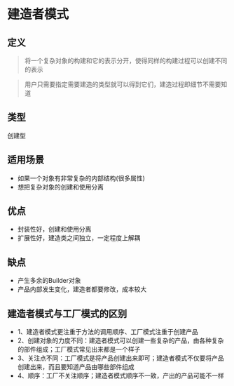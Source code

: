 # 建造者模式

## 定义
> 将一个复杂对象的构建和它的表示分开，使得同样的构建过程可以创建不同的表示

> 用户只需要指定需要建造的类型就可以得到它们，建造过程即细节不需要知道

## 类型
创建型

## 适用场景
+ 如果一个对象有非常复杂的内部结构(很多属性)
+ 想把复杂对象的创建和使用分离

## 优点
+ 封装性好，创建和使用分离
+ 扩展性好，建造类之间独立，一定程度上解耦

## 缺点
+ 产生多余的Builder对象
+ 产品内部发生变化，建造者都要修改，成本较大

## 建造者模式与工厂模式的区别
+ 1、建造者模式更注重于方法的调用顺序、工厂模式注重于创建产品
+ 2、创建对象的力度不同：建造者模式可以创建一些复杂的产品，由各种复杂的部件组成；工厂模式常见出来都是一个样子
+ 3、关注点不同：工厂模式是将产品创建出来即可；建造者模式不仅要将产品创建出来，而且要知道产品由哪些部件组成
+ 4、顺序：工厂不关注顺序；建造者模式顺序不一致，产出的产品可能不一样
